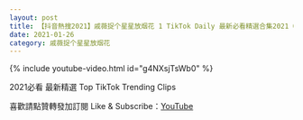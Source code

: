```yaml
---
layout: post
title: 【抖音熱搜2021】戚薇捉个星星放烟花 1 TikTok Daily 最新必看精選合集2021 01 26
date: 2021-01-26
category: 戚薇捉个星星放烟花
---
```


{% include youtube-video.html id="g4NXsjTsWb0" %}

2021必看 最新精選 Top TikTok Trending Clips

喜歡請點贊轉發加訂閱 Like & Subscribe：[YouTube](https://www.youtube.com/channel/UCAoR7VcanIPd04uEq_GIylA/videos)

